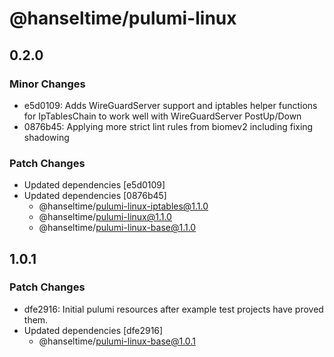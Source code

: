 # @hanseltime/pulumi-linux

## 0.2.0

### Minor Changes

- e5d0109: Adds WireGuardServer support and iptables helper functions for IpTablesChain to work well with WireGuardServer PostUp/Down
- 0876b45: Applying more strict lint rules from biomev2 including fixing shadowing

### Patch Changes

- Updated dependencies [e5d0109]
- Updated dependencies [0876b45]
  - @hanseltime/pulumi-linux-iptables@1.1.0
  - @hanseltime/pulumi-linux@1.1.0
  - @hanseltime/pulumi-linux-base@1.1.0

## 1.0.1

### Patch Changes

- dfe2916: Initial pulumi resources after example test projects have proved them.
- Updated dependencies [dfe2916]
  - @hanseltime/pulumi-linux-base@1.0.1
